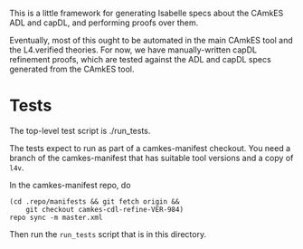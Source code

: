 <!--
     Copyright 2018, Data61
     Commonwealth Scientific and Industrial Research Organisation (CSIRO)
     ABN 41 687 119 230.

     This software may be distributed and modified according to the terms of
     the BSD 2-Clause license. Note that NO WARRANTY is provided.
     See "LICENSE_BSD2.txt" for details.

     @TAG(DATA61_BSD)
-->

This is a little framework for generating Isabelle specs about the
CAmkES ADL and capDL, and performing proofs over them.

Eventually, most of this ought to be automated in the main CAmkES tool
and the L4.verified theories. For now, we have manually-written
capDL refinement proofs, which are tested against the ADL and capDL
specs generated from the CAmkES tool.

# Tests
The top-level test script is ./run_tests.

The tests expect to run as part of a camkes-manifest checkout.
You need a branch of the camkes-manifest that has suitable tool
versions and a copy of `l4v`.

In the camkes-manifest repo, do

```
(cd .repo/manifests && git fetch origin &&
    git checkout camkes-cdl-refine-VER-984)
repo sync -m master.xml
```

Then run the `run_tests` script that is in this directory.

